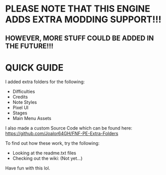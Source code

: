 # PLEASE NOTE THAT THIS ENGINE ADDS EXTRA MODDING SUPPORT!!!
## HOWEVER, MORE STUFF COULD BE ADDED IN THE FUTURE!!!

# QUICK GUIDE

I added extra folders for the following:
* Difficulties
* Credits
* Note Styles
* Pixel UI
* Stages
* Main Menu Assets

I also made a custom Source Code which can be found here: https://github.com/Joalor64GH/FNF-PE-Extra-Folders

To find out how these work, try the following:

* Looking at the readme.txt files
* Checking out the wiki: (Not yet...)

Have fun with this lol.
